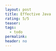 ```yaml
---
layout: post
title: Effective Java
rating: 5/5
teaser:
tags:
  - todo
permalink:
header: no
---
```


